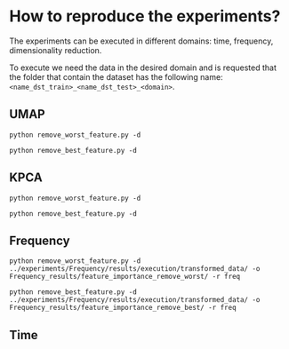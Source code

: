 # How to reproduce the experiments?

The experiments can be executed in different domains: time, frequency, dimensionality reduction.

To execute we need the data in the desired domain and is requested that the folder that contain the dataset has the following name: `<name_dst_train>_<name_dst_test>_<domain>`.

## UMAP

```
python remove_worst_feature.py -d 
```

```
python remove_best_feature.py -d 
```

## KPCA

```
python remove_worst_feature.py -d 
```

```
python remove_best_feature.py -d 
```

## Frequency

```
python remove_worst_feature.py -d ../experiments/Frequency/results/execution/transformed_data/ -o Frequency_results/feature_importance_remove_worst/ -r freq
```

```
python remove_best_feature.py -d ../experiments/Frequency/results/execution/transformed_data/ -o Frequency_results/feature_importance_remove_best/ -r freq
```

## Time

